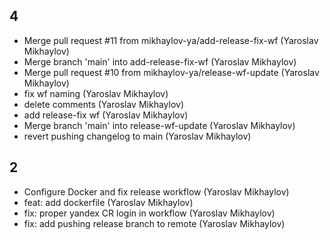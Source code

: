 ## 4

- Merge pull request #11 from mikhaylov-ya/add-release-fix-wf (Yaroslav Mikhaylov)
- Merge branch 'main' into add-release-fix-wf (Yaroslav Mikhaylov)
- Merge pull request #10 from mikhaylov-ya/release-wf-update (Yaroslav Mikhaylov)
- fix wf naming (Yaroslav Mikhaylov)
- delete comments (Yaroslav Mikhaylov)
- add release-fix wf (Yaroslav Mikhaylov)
- Merge branch 'main' into release-wf-update (Yaroslav Mikhaylov)
- revert pushing changelog to main (Yaroslav Mikhaylov)

## 2

- Configure Docker and fix release workflow (Yaroslav Mikhaylov)
- feat: add dockerfile (Yaroslav Mikhaylov)
- fix: proper yandex CR login in workflow (Yaroslav Mikhaylov)
- fix: add pushing release branch to remote (Yaroslav Mikhaylov)
